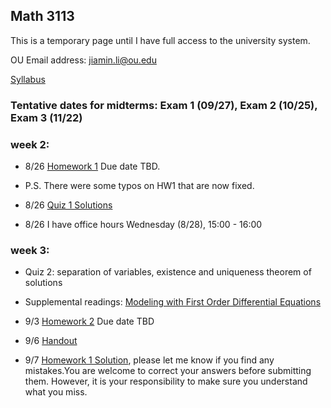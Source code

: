
## Math 3113

This is a temporary page until I have full access to the university system.

OU Email address: jiamin.li@ou.edu

[Syllabus](math3113syllabus.pdf)

### Tentative dates for midterms: Exam 1 (09/27), Exam 2 (10/25), Exam 3 (11/22)

### week 2:

- 8/26 [Homework 1](HW1.pdf) Due date TBD.
- P.S. There were some typos on HW1 that are now fixed.

- 8/26 [Quiz 1 Solutions](quiz1_key.pdf)

- 8/26 I have office hours Wednesday (8/28), 15:00 - 16:00

### week 3: 

- Quiz 2: separation of variables, existence and uniqueness theorem of solutions

- Supplemental readings: [Modeling with First Order Differential Equations](https://tutorial.math.lamar.edu/classes/de/modeling.aspx)
-  9/3 [Homework 2](HW2.pdf) Due date TBD
-  9/6 [Handout](handout1.pdf)
-  9/7 [Homework 1 Solution](HW1_sol.pdf), please let me know if you find any mistakes.You are welcome to correct your answers before submitting them. However, it is your responsibility to make sure you understand what you miss.



